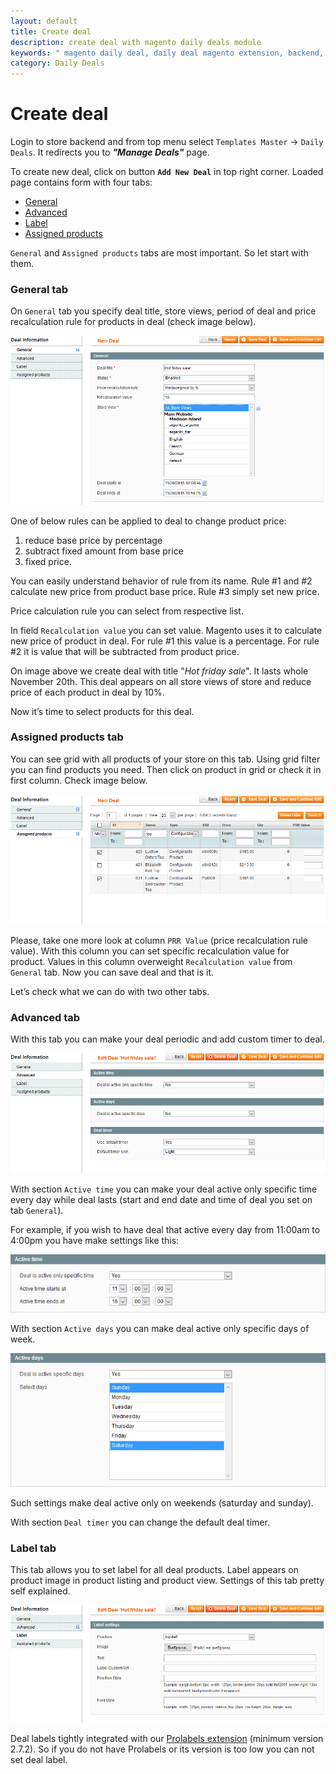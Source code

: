 ```yaml
---
layout: default
title: Create deal
description: create deal with magento daily deals module
keywords: " magento daily deal, daily deal magento extension, backend, create deal"
category: Daily Deals
---
```


# Create deal

Login to store backend and from top menu select `Templates Master` -> `Daily
Deals`. It redirects you to ***"Manage Deals"*** page.

To create new deal, click on button **`Add New Deal`** in top right corner. Loaded
page contains form with four tabs:

* [General](#general-tab)
* [Advanced](#advanced-tab)
* [Label](#label-tab)
* [Assigned products](#assigned-products-tab)

`General` and `Assigned products` tabs are most important. So let start with
them.

### General tab

On `General` tab you specify deal title, store views, period of deal and price
recalculation rule for products in deal (check image below).

![General tab example](/images/dailydeals/backend/create-deal-general-tab.png)

One of below rules can be applied to deal to change product price:

1. reduce base price by percentage
2. subtract fixed amount from base price
3. fixed price.

You can easily understand behavior of rule from its name. Rule #1 and #2
calculate new price from product base price. Rule #3 simply set new price.

Price calculation rule you can select from respective list.

In field `Recalculation value` you can set value. Magento uses it to calculate
new price of product in deal. For rule #1 this value is a percentage. For rule
#2 it is value that will be subtracted from product price.

On image above we create deal with title "*Hot friday sale*". It lasts whole
November 20th. This deal appears on all store views of store and reduce price of
each product in deal by 10%.

Now it’s time to select products for this deal.

### Assigned products tab

You can see grid with all products of your store on this tab. Using grid filter
you can find products you need. Then click on product in grid or check it in
first column. Check image below.

![Assigned products tab example](/images/dailydeals/backend/create-deal-assigned-products-tab.png)

Please, take one more look at column `PRR Value` (price recalculation rule
value). With this column you can set specific recalculation value for product.
Values in this column overweight `Recalculation value` from `General` tab.
Now you can save deal and that is it.

Let’s check what we can do with two other tabs.

### Advanced tab

With this tab you can make your deal periodic and add custom timer to deal.

![Advanced tab example](/images/dailydeals/backend/create-deal-advanced-tab.png)

With section `Active time` you can make your deal active only specific time
every day while deal lasts (start and end date and time of deal you set on tab
`General`).

For example, if you wish to have deal that active every day from 11:00am to
4:00pm you have make settings like this:

![Active time section example](/images/dailydeals/backend/create-deal-advanced-tab-active-time.png)

With section `Active days` you can make deal active only specific days of week.

![Active days section example](/images/dailydeals/backend/create-deal-advanced-tab-active-days.png)

Such settings make deal active only on weekends (saturday and sunday).

With section `Deal timer` you can change the default deal timer.

### Label tab

This tab allows you to set label for all deal products. Label appears on product
image in product listing and product view. Settings of this tab pretty self
explained.

![Label example](/images/dailydeals/backend/create-deal-label-tab.png)

Deal labels tightly integrated with our [Prolabels extension](/m1/prolabels) (minimum version
2.7.2). So if you do not have Prolabels or its version is too low you can not
set deal label.
